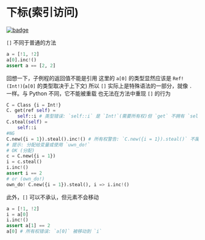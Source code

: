 # 下标(索引访问)

[![badge](https://img.shields.io/endpoint.svg?url=https%3A%2F%2Fgezf7g7pd5.execute-api.ap-northeast-1.amazonaws.com%2Fdefault%2Fsource_up_to_date%3Fowner%3Derg-lang%26repos%3Derg%26ref%3Dmain%26path%3Ddoc/EN/syntax/container_ownership.md%26commit_hash%3D06f8edc9e2c0cee34f6396fd7c64ec834ffb5352)](https://gezf7g7pd5.execute-api.ap-northeast-1.amazonaws.com/default/source_up_to_date?owner=erg-lang&repos=erg&ref=main&path=doc/EN/syntax/container_ownership.md&commit_hash=06f8edc9e2c0cee34f6396fd7c64ec834ffb5352)

`[]` 不同于普通的方法

```python
a = [!1, !2]
a[0].inc!()
assert a == [2, 2]
```

回想一下，子例程的返回值不能是引用
这里的 `a[0]` 的类型显然应该是 `Ref!(Int!)`(`a[0]` 的类型取决于上下文)
所以 `[]` 实际上是特殊语法的一部分，就像 `.` 一样。与 Python 不同，它不能被重载
也无法在方法中重现 `[]` 的行为

```python
C = Class {i = Int!}
C. get(ref self) =
    self::i # 类型错误: `self::i` 是 `Int!`(需要所有权)但 `get` 不拥有 `self`
C.steal(self) =
    self::i
#NG
C.new({i = 1}).steal().inc!() # 所有权警告: `C.new({i = 1}).steal()` 不属于任何人
# 提示: 分配给变量或使用 `uwn_do!`
# OK (分配)
c = C.new({i = 1})
i = c.steal()
i.inc!()
assert i == 2
# or (own_do!)
own_do! C.new({i = 1}).steal(), i => i.inc!()
```

此外，`[]` 可以不承认，但元素不会移动

```python
a = [!1, !2]
i = a[0]
i.inc!()
assert a[1] == 2
a[0] # 所有权错误: `a[0]` 被移动到 `i`
```
